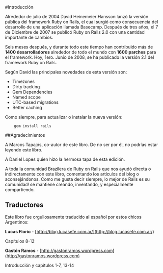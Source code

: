 <!-- -*- mode: markdown; coding: utf-8; -*- -->

#Introducción

Alrededor de julio de 2004 David Heinemeier Hansson lanzó la versión pública del framework Ruby on Rails, el cual surgió como consecuencia del desarrollo de una aplicación llamada Basecamp. Después de tres años, el 7 de Diciembre de 2007 se publicó Ruby on Rails 2.0 con una cantidad importante de cambios.

Seis meses después, y durante todo este tiempo han contribuido más de **1400 desarrolladores** alrededor de todo el mundo con **1600 parches** para el framework. Hoy, 1ero. Junio de 2008, se ha publicado la versión 2.1 del framework Ruby on Rails.

Según David las principales novedades de esta versión son:

* Timezones
* Dirty tracking
* Gem Dependencies
* Named scope
* UTC-based migrations
* Better caching

Como siempre, para actualizar o instalar la nueva versión:

        gem install rails

##Agradecimientos

A Marcos Tapajós, co-autor de este libro. De no ser por él, no podrías estar leyendo este libro.

A Daniel Lopes quien hizo la hermosa tapa de esta edición.

A toda la comunidad Brazilera de Ruby on Rails que nos ayudó directa o indirectamente con este libro, comentando los artículos del blog o aconsejándonos. Como me gusta decir siempre, lo mejor de Rails es su comunidad! se mantiene creando, inventando, y especialmente compartiendo.

## Traductores

Este libro fue orgullosamente traducido al español por estos chicos Argentinos:

**Lucas Florio** - [http://blog.lucasefe.com.ar/](http://blog.lucasefe.com.ar/)

Capítulos 8-12

**Gastón Ramos** - [http://gastonramos.wordpress.com](http://gastonramos.wordpress.com)

Introducción y capítulos 1-7, 13-14

